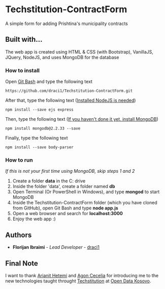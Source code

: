 # Techstitution-ContractForm

A simple form for adding Prishtina's municipality contracts

## Built with...

The web app is created using HTML & CSS (with Bootstrap), VanillaJS, JQuery, NodeJS, and uses MongoDB for the database 

### How to install

Open [Git Bash](https://git-scm.com/downloads) and type the following text

```
https://github.com/draci1/Techstitution-ContractForm.git
```
After that, type the following text ([Installed NodeJS is needed](https://nodejs.org/en/download/))

```
npm install --save ejs express
```

Then, type the following text ([If you haven't done it yet, install MongoDB](https://docs.mongodb.com/manual/administration/install-community/)) 

```
npm install mongodb@2.2.33 --save
```
Finally, type the following text

```
npm install --save body-parser
```
### How to run

*If this is not your first time using MongoDB, skip steps 1 and 2*
  1. Create a folder **data** in the C: drive
  2. Inside the folder 'data', create a folder named **db**
  3. Open Terminal (Or PowerShell in Windows), and type **mongod** to start MongoDB
  4. Inside the Techstitution-ContractForm folder (which you have cloned from GitHub), open Git Bash and type **node app.js**
  5. Open a web browser and search for **localhost:3000**
  6. Enjoy the web app :) 

## Authors

* **Florijan Ibraimi** - *Lead Developer* - [draci1](https://github.com/draci1)

## Final Note

I want to thank [Arianit Hetemi](https://github.com/arianithetemi) and [Agon Cecelia](https://github.com/agoncecelia) for introducing me to the new technologies taught throught [Techstitution](http://techstitution.org/) at [Open Data Kosovo](http://opendatakosovo.org/). 
